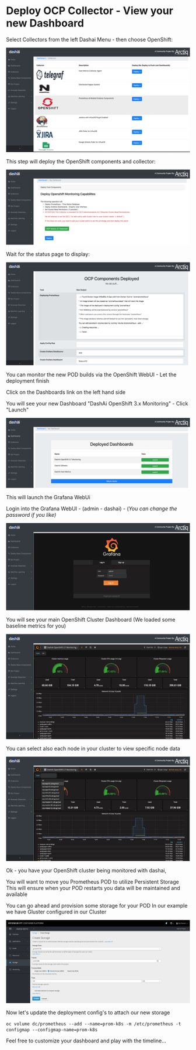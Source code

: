 # Deploy OCP Collector - View your new Dashboard

Select Collectors from the left Dashai Menu - then choose OpenShift:

![](../images/Screenshot_2018-03-18_15.00.12.png)

This step will deploy the OpenShift components and collector:

![](../images/Screenshot_2018-03-18_15.05.42.png)

Wait for the status page to display:

![](../images/Screenshot_2018-03-18_15.06.18.png)

You can monitor the new POD builds via the OpenShift WebUI - Let the deployment finish

Click on the Dashboards link on the left hand side

You will see your new Dashboard "DashAi OpenShift 3.x Monitoring" - Click "Launch"

![](../images/Screenshot_2018-03-18_17.20.49.png)

This will launch the Grafana WebUi

Login into the Grafana WebUI - (admin - dashai) - (*You can change the password if you like)*

![](../images/Screenshot_2018-03-18_17.21.26.png)

You will see your main OpenShift Cluster Dashboard (We loaded some baseline metrics for you)

![](../images/Screenshot_2018-03-18_17.21.48.png)

You can select also each node in your cluster to view specific node data

![](../images/Screenshot_2018-03-18_17.22.25.png)

Ok - you have your OpenShift cluster being monitored with dashai,

You will want to move you Prometheus POD to utilize Persistent Storage
This will ensure when your POD restarts you data will be maintained and available

You can go ahead and provision some storage for your POD
In our example we have Gluster configured in our Cluster

![](../images/Screenshot2018-05-04-23.33.19.png)

Now let's update the deployment config's to attach our new storage

    oc volume dc/prometheus --add --name=prom-k8s -m /etc/prometheus -t configmap --configmap-name=prom-k8s

Feel free to customize your dashboard and play with the timeline...
